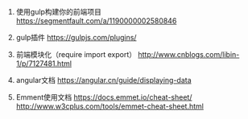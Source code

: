 1. 使用gulp构建你的前端项目
https://segmentfault.com/a/1190000002580846

2. gulp插件
https://gulpjs.com/plugins/

3. 前端模块化（require import export）
http://www.cnblogs.com/libin-1/p/7127481.html

4. angular文档
https://angular.cn/guide/displaying-data

5. Emment使用文档
https://docs.emmet.io/cheat-sheet/
http://www.w3cplus.com/tools/emmet-cheat-sheet.html
